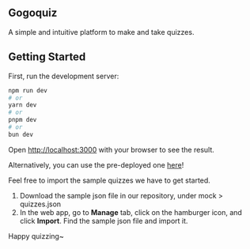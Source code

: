 ## Gogoquiz
A simple and intuitive platform to make and take quizzes.


## Getting Started

First, run the development server:

```bash
npm run dev
# or
yarn dev
# or
pnpm dev
# or
bun dev
```

Open [http://localhost:3000](http://localhost:3000) with your browser to see the result.

Alternatively, you can use the pre-deployed one [here](https://gogoquiz.vercel.app/)!

Feel free to import the sample quizzes we have to get started.
1. Download the sample json file in our repository, under mock > quizzes.json
2. In the web app, go to **Manage** tab, click on the hamburger icon, and click **Import**. Find the sample json file and import it.

Happy quizzing~
